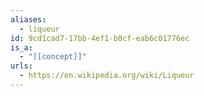 ```yaml
---
aliases:
  - liqueur
id: 9cd1cad7-17bb-4ef1-b0cf-eab6c01776ec
is_a:
  - "[[concept]]"
urls:
  - https://en.wikipedia.org/wiki/Liqueur
---
```

